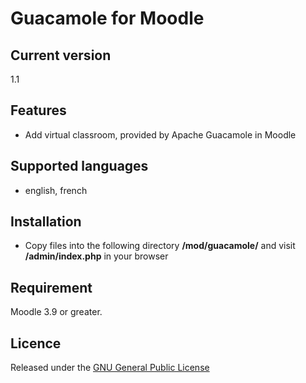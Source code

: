 # Guacamole for Moodle #

## Current version ##

1.1

## Features ##
- Add virtual classroom, provided by Apache Guacamole in Moodle

## Supported languages ##
- english, french

## Installation ##

- Copy files into the following directory **/mod/guacamole/** and visit **/admin/index.php** in your browser

## Requirement ##

Moodle 3.9 or greater.

## Licence ##

Released under the [GNU General Public License](https://opensource.org/licenses/GPL-3.0)
